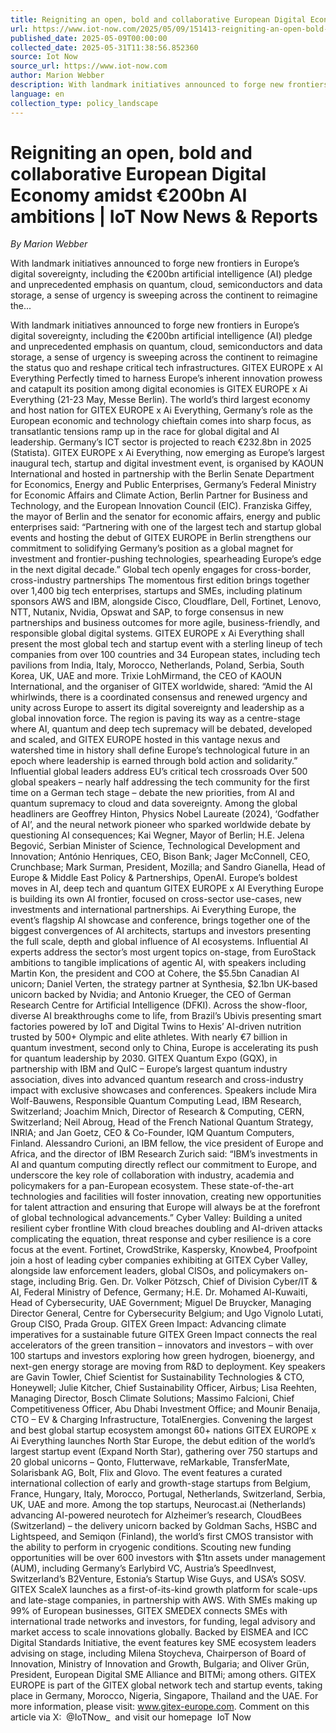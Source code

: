 ```yaml
---
title: Reigniting an open, bold and collaborative European Digital Economy amidst €200bn AI ambitions | IoT Now News & Reports
url: https://www.iot-now.com/2025/05/09/151413-reigniting-an-open-bold-and-collaborative-european-digital-economy-amidst-e200bn-ai-ambitions/
published_date: 2025-05-09T00:00:00
collected_date: 2025-05-31T11:38:56.852360
source: Iot Now
source_url: https://www.iot-now.com
author: Marion Webber
description: With landmark initiatives announced to forge new frontiers in Europe’s digital sovereignty, including the €200bn artificial intelligence (AI) pledge and unprecedented emphasis on quantum, cloud, semiconductors and data storage, a sense of urgency is sweeping across the continent to reimagine the...
language: en
collection_type: policy_landscape
---
```


# Reigniting an open, bold and collaborative European Digital Economy amidst €200bn AI ambitions | IoT Now News & Reports

*By Marion Webber*

With landmark initiatives announced to forge new frontiers in Europe’s digital sovereignty, including the €200bn artificial intelligence (AI) pledge and unprecedented emphasis on quantum, cloud, semiconductors and data storage, a sense of urgency is sweeping across the continent to reimagine the...

With landmark initiatives announced to forge new frontiers in Europe’s digital sovereignty, including the €200bn artificial intelligence (AI) pledge and unprecedented emphasis on quantum, cloud, semiconductors and data storage, a sense of urgency is sweeping across the continent to reimagine the status quo and reshape critical tech infrastructures. GITEX EUROPE x AI Everything Perfectly timed to harness Europe’s inherent innovation prowess and catapult its position among digital economies is GITEX EUROPE x Ai Everything (21-23 May, Messe Berlin). The world’s third largest economy and host nation for GITEX EUROPE x Ai Everything, Germany’s role as the European economic and technology chieftain comes into sharp focus, as transatlantic tensions ramp up in the race for global digital and AI leadership. Germany’s ICT sector is projected to reach €232.8bn in 2025 (Statista). GITEX EUROPE x Ai Everything, now emerging as Europe’s largest inaugural tech, startup and digital investment event, is organised by KAOUN International and hosted in partnership with the Berlin Senate Department for Economics, Energy and Public Enterprises, Germany’s Federal Ministry for Economic Affairs and Climate Action, Berlin Partner for Business and Technology, and the European Innovation Council (EIC). Franziska Giffey, the mayor of Berlin and the senator for economic affairs, energy and public enterprises said: “Partnering with one of the largest tech and startup global events and hosting the debut of GITEX EUROPE in Berlin strengthens our commitment to solidifying Germany’s position as a global magnet for investment and frontier-pushing technologies, spearheading Europe’s edge in the next digital decade.” Global tech openly engages for cross-border, cross-industry partnerships The momentous first edition brings together over 1,400 big tech enterprises, startups and SMEs, including platinum sponsors AWS and IBM, alongside Cisco, Cloudflare, Dell, Fortinet, Lenovo, NTT, Nutanix, Nvidia, Opswat and SAP, to forge consensus in new partnerships and business outcomes for more agile, business-friendly, and responsible global digital systems. GITEX EUROPE x Ai Everything shall present the most global tech and startup event with a sterling lineup of tech companies from over 100 countries and 34 European states, including tech pavilions from India, Italy, Morocco, Netherlands, Poland, Serbia, South Korea, UK, UAE and more. Trixie LohMirmand, the CEO of KAOUN International, and the organiser of GITEX worldwide, shared: “Amid the AI whirlwinds, there is a coordinated consensus and renewed urgency and unity across Europe to assert its digital sovereignty and leadership as a global innovation force. The region is paving its way as a centre-stage where AI, quantum and deep tech supremacy will be debated, developed and scaled, and GITEX EUROPE hosted in this vantage nexus and watershed time in history shall define Europe’s technological future in an epoch where leadership is earned through bold action and solidarity.” Influential global leaders address EU’s critical tech crossroads Over 500 global speakers – nearly half addressing the tech community for the first time on a German tech stage – debate the new priorities, from AI and quantum supremacy to cloud and data sovereignty. Among the global headliners are Geoffrey Hinton, Physics Nobel Laureate (2024), ‘Godfather of AI’, and the neural network pioneer who sparked worldwide debate by questioning AI consequences; Kai Wegner, Mayor of Berlin; H.E. Jelena Begović, Serbian Minister of Science, Technological Development and Innovation; António Henriques, CEO, Bison Bank; Jager McConnell, CEO, Crunchbase; Mark Surman, President, Mozilla; and Sandro Gianella, Head of Europe &amp; Middle East Policy &amp; Partnerships, OpenAI. Europe’s boldest moves in AI, deep tech and quantum GITEX EUROPE x AI Everything Europe is building its own AI frontier, focused on cross-sector use-cases, new investments and international partnerships. Ai Everything Europe, the event’s flagship AI showcase and conference, brings together one of the biggest convergences of AI architects, startups and investors presenting the full scale, depth and global influence of AI ecosystems. Influential AI experts address the sector’s most urgent topics on-stage, from EuroStack ambitions to tangible implications of agentic AI, with speakers including Martin Kon, the president and COO at Cohere, the $5.5bn Canadian AI unicorn; Daniel Verten, the strategy partner at Synthesia, $2.1bn UK-based unicorn backed by Nvidia; and Antonio Krueger, the CEO of German Research Centre for Artificial Intelligence (DFKI). Across the show-floor, diverse AI breakthroughs come to life, from Brazil’s Ubivis presenting smart factories powered by IoT and Digital Twins to Hexis’ AI-driven nutrition trusted by 500+ Olympic and elite athletes. With nearly €7 billion in quantum investment, second only to China, Europe is accelerating its push for quantum leadership by 2030. GITEX Quantum Expo (GQX), in partnership with IBM and QuIC – Europe’s largest quantum industry association, dives into advanced quantum research and cross-industry impact with exclusive showcases and conferences. Speakers include Mira Wolf-Bauwens, Responsible Quantum Computing Lead, IBM Research, Switzerland; Joachim Mnich, Director of Research &amp; Computing, CERN, Switzerland; Neil Abroug, Head of the French National Quantum Strategy, INRIA; and Jan Goetz, CEO &amp; Co-Founder, IQM Quantum Computers, Finland. Alessandro Curioni, an IBM fellow, the vice president of Europe and Africa, and the director of IBM Research Zurich said: “IBM’s investments in AI and quantum computing directly reflect our commitment to Europe, and underscore the key role of collaboration with industry, academia and policymakers for a pan-European ecosystem. These state-of-the-art technologies and facilities will foster innovation, creating new opportunities for talent attraction and ensuring that Europe will always be at the forefront of global technological advancements.” Cyber Valley: Building a united resilient cyber frontline With cloud breaches doubling and AI-driven attacks complicating the equation, threat response and cyber resilience is a core focus at the event. Fortinet, CrowdStrike, Kaspersky, Knowbe4, Proofpoint join a host of leading cyber companies exhibiting at GITEX Cyber Valley, alongside law enforcement leaders, global CISOs, and policymakers on-stage, including Brig. Gen. Dr. Volker Pötzsch, Chief of Division Cyber/IT &amp; AI, Federal Ministry of Defence, Germany; H.E. Dr. Mohamed Al-Kuwaiti, Head of Cybersecurity, UAE Government; Miguel De Bruycker, Managing Director General, Centre for Cybersecurity Belgium; and Ugo Vignolo Lutati, Group CISO, Prada Group. GITEX Green Impact: Advancing climate imperatives for a sustainable future GITEX Green Impact connects the real accelerators of the green transition – innovators and investors – with over 100 startups and investors exploring how green hydrogen, bioenergy, and next-gen energy storage are moving from R&amp;D to deployment. Key speakers are Gavin Towler, Chief Scientist for Sustainability Technologies &amp; CTO, Honeywell; Julie Kitcher, Chief Sustainability Officer, Airbus; Lisa Reehten, Managing Director, Bosch Climate Solutions; Massimo Falcioni, Chief Competitiveness Officer, Abu Dhabi Investment Office; and Mounir Benaija, CTO – EV &amp; Charging Infrastructure, TotalEnergies. Convening the largest and best global startup ecosystem amongst 60+ nations GITEX EUROPE x Ai Everything launches North Star Europe, the debut edition of the world’s largest startup event (Expand North Star), gathering over 750 startups and 20 global unicorns – Qonto, Flutterwave, reMarkable, TransferMate, Solarisbank AG, Bolt, Flix and Glovo. The event features a curated international collection of early and growth-stage startups from Belgium, France, Hungary, Italy, Morocco, Portugal, Netherlands, Switzerland, Serbia, UK, UAE and more. Among the top startups, Neurocast.ai (Netherlands) advancing AI-powered neurotech for Alzheimer’s research, CloudBees (Switzerland) – the delivery unicorn backed by Goldman Sachs, HSBC and Lightspeed, and Semiqon (Finland), the world’s first CMOS transistor with the ability to perform in cryogenic conditions. Scouting new funding opportunities will be over 600 investors with $1tn assets under management (AUM), including Germany’s Earlybird VC, Austria’s SpeedInvest, Switzerland’s B2Venture, Estonia’s Startup Wise Guys, and USA’s SOSV. GITEX ScaleX launches as a first-of-its-kind growth platform for scale-ups and late-stage companies, in partnership with AWS. With SMEs making up 99% of European businesses, GITEX SMEDEX connects SMEs with international trade networks and investors, for funding, legal advisory and market access to scale innovations globally. Backed by EISMEA and ICC Digital Standards Initiative, the event features key SME ecosystem leaders advising on stage, including Milena Stoycheva, Chairperson of Board of Innovation, Ministry of Innovation and Growth, Bulgaria; and Oliver Grün, President, European Digital SME Alliance and BITMi; among others. GITEX EUROPE is part of the GITEX global network tech and startup events, taking place in Germany, Morocco, Nigeria, Singapore, Thailand and the UAE. For more information, please visit: www.gitex-europe.com. Comment on this article via X:  @IoTNow_  and visit our homepage  IoT Now